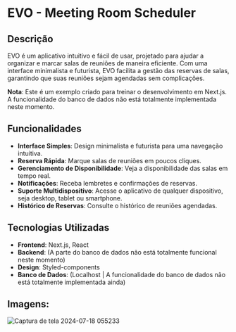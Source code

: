# EVO - Meeting Room Scheduler

## Descrição

EVO é um aplicativo intuitivo e fácil de usar, projetado para ajudar a organizar e marcar salas de reuniões de maneira eficiente. Com uma interface minimalista e futurista, EVO facilita a gestão das reservas de salas, garantindo que suas reuniões sejam agendadas sem complicações.

**Nota**: Este é um exemplo criado para treinar o desenvolvimento em Next.js. A funcionalidade do banco de dados não está totalmente implementada neste momento.

## Funcionalidades

- **Interface Simples**: Design minimalista e futurista para uma navegação intuitiva.
- **Reserva Rápida**: Marque salas de reuniões em poucos cliques.
- **Gerenciamento de Disponibilidade**: Veja a disponibilidade das salas em tempo real.
- **Notificações**: Receba lembretes e confirmações de reservas.
- **Suporte Multidispositivo**: Acesse o aplicativo de qualquer dispositivo, seja desktop, tablet ou smartphone.
- **Histórico de Reservas**: Consulte o histórico de reuniões agendadas.

## Tecnologias Utilizadas

- **Frontend**: Next.js, React
- **Backend**: (A parte do banco de dados não está totalmente funcional neste momento)
- **Design**: Styled-components
- **Banco de Dados**: (Localhost | A funcionalidade do banco de dados não está totalmente implementada ainda)

## Imagens:
![Captura de tela 2024-07-18 055233](https://github.com/user-attachments/assets/2ee4e2f9-c8f2-4f64-bef7-6e7bf4bca43f)
